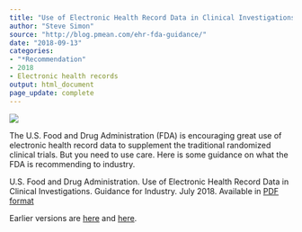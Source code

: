 ```yaml
---
title: "Use of Electronic Health Record Data in Clinical Investigations. Guidance for Industry"
author: "Steve Simon"
source: "http://blog.pmean.com/ehr-fda-guidance/"
date: "2018-09-13"
categories:
- "*Recommendation"
- 2018
- Electronic health records
output: html_document
page_update: complete
---
```


![](http://www.pmean.com/new-images/18/ehr-fda-guidance01.png)

<!---More--->

The U.S. Food and Drug Administration (FDA) is encouraging great use of electronic health record data to supplement the traditional randomized clinical trials. But you need to use care. Here is some guidance on what the FDA is recommending to industry.

U.S. Food and Drug Administration. Use of Electronic Health Record Data in Clinical Investigations. Guidance for Industry. July 2018. Available in [PDF format][fda1]

[fda1]: https://www.fda.gov/downloads/Drugs/GuidanceComplianceRegulatoryInformation/Guidances/UCM501068.pdf
Earlier versions are [here][sim1] and [here][sim2].
 
[sim1]: http://blog.pmean.com/ehr-fda-guidance/
[sim2]: http://new.pmean.com/ehr-fda-guidance/
